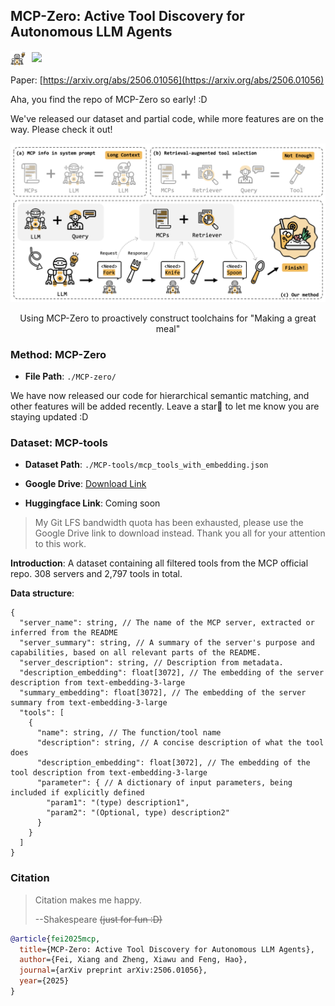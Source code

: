 ## MCP-Zero: Active Tool Discovery for Autonomous LLM Agents

<div style="display: flex; align-items: center; gap: 10px; margin-bottom: 10px;">
  <img src="assets/robot.png" alt="MCP-Zero Robot" width="24" height="24">
  <a href="https://arxiv.org/abs/2506.01056">
    <img src="https://img.shields.io/badge/arXiv-2506.01056-red" height="20">
  </a>
</div>

Paper: [https://arxiv.org/abs/2506.01056](https://arxiv.org/abs/2506.01056)


Aha, you find the repo of MCP-Zero so early! :D

We've released our dataset and partial code, while more features are on the way. Please check it out!


<div align="center">
  <img src="assets/fig1.png" alt="MCP-Zero workflow">
  <p> Using MCP-Zero to proactively construct toolchains for "Making a great meal"</p>
</div>


### Method: MCP-Zero

- **File Path**: `./MCP-zero/`

We have now released our code for hierarchical semantic matching, and other features will be added recently. Leave a star🌟 to let me know you are staying updated :D



### Dataset: MCP-tools

- **Dataset Path**: `./MCP-tools/mcp_tools_with_embedding.json`

- **Google Drive**: [Download Link](https://drive.google.com/file/d/1RjBGU-AGdHdhUABoeYSztbfQlD0hjUBn/view?usp=sharing)

- **Huggingface Link**: Coming soon

> My Git LFS bandwidth quota has been exhausted, please use the Google Drive link to download instead. Thank you all for your attention to this work. 


**Introduction**: A dataset containing all filtered tools from the MCP official repo. 308 servers and 2,797 tools in total.

**Data structure**:
```
{
  "server_name": string, // The name of the MCP server, extracted or inferred from the README
  "server_summary": string, // A summary of the server's purpose and capabilities, based on all relevant parts of the README.
  "server_description": string, // Description from metadata. 
  "description_embedding": float[3072], // The embedding of the server description from text-embedding-3-large
  "summary_embedding": float[3072], // The embedding of the server summary from text-embedding-3-large
  "tools": [
    {
      "name": string, // The function/tool name
      "description": string, // A concise description of what the tool does
      "description_embedding": float[3072], // The embedding of the tool description from text-embedding-3-large
      "parameter": { // A dictionary of input parameters, being included if explicitly defined
        "param1": "(type) description1",
        "param2": "(Optional, type) description2"
      }
    }
  ]
}
```


### Citation

> Citation makes me happy.
> 
>   --Shakespeare
>   ~~(just for fun :D)~~

```bibtex
@article{fei2025mcp,
  title={MCP-Zero: Active Tool Discovery for Autonomous LLM Agents},
  author={Fei, Xiang and Zheng, Xiawu and Feng, Hao},
  journal={arXiv preprint arXiv:2506.01056},
  year={2025}
}
```

